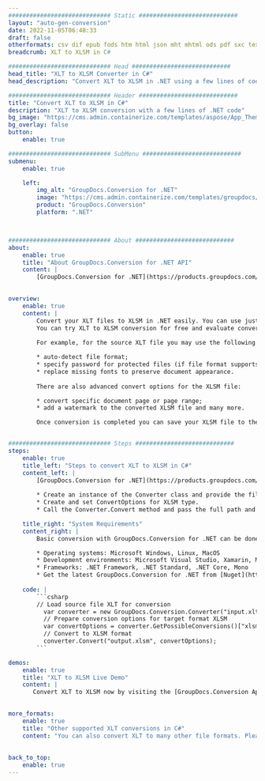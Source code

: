 ```yaml
---
############################# Static ############################
layout: "auto-gen-conversion"
date: 2022-11-05T06:48:33
draft: false
otherformats: csv dif epub fods htm html json mht mhtml ods pdf sxc tex tsv xlam xls xlsb xlsm xlsx xlt xltm xltx xml xps
breadcrumb: XLT to XLSM in C#

############################# Head ############################
head_title: "XLT to XLSM Converter in C#"
head_description: "Convert XLT to XLSM in .NET using a few lines of code. Use the GroupDocs Document Conversion API to convert over 160 file formats."

############################# Header ############################
title: "Convert XLT to XLSM in C#"
description: "XLT to XLSM conversion with a few lines of .NET code"
bg_image: "https://cms.admin.containerize.com/templates/aspose/App_Themes/V3/images/bg/header1.png"
bg_overlay: false
button:
    enable: true

############################# SubMenu ############################
submenu:
    enable: true

    left:
        img_alt: "GroupDocs.Conversion for .NET"
        image: "https://cms.admin.containerize.com/templates/groupdocs/images/product-logos/90x90-noborder/groupdocs-conversion-net.png"
        product: "GroupDocs.Conversion"
        platform: ".NET"



############################# About ############################
about:
    enable: true
    title: "About GroupDocs.Conversion for .NET API"
    content: |
        [GroupDocs.Conversion for .NET](https://products.groupdocs.com/conversion/net/) can be used to convert Microsoft Word, Excel, PowerPoint, PDF, Visio and other formats. GroupDocs.Conversion is a standalone API that is suitable for back-end and internal systems where high performance is required. It does not depend on any software such as Microsoft or Open Office.
    

overview:
    enable: true
    content: |
        Convert your XLT files to XLSM in .NET easily. You can use just a couple of C# code lines in any platform of your choice like - Windows, Linux, macOS.
        You can try XLT to XLSM conversion for free and evaluate conversion results quality.  Along with simple file conversion scenarios you can try more advanced options for loading source XLT file and for saving output XLSM result. 
        
        For example, for the source XLT file you may use the following load options:

        * auto-detect file format;
        * specify password for protected files (if file format supports it);
        * replace missing fonts to preserve document appearance.
        
        There are also advanced convert options for the XLSM file:

        * convert specific document page or page range;
        * add a watermark to the converted XLSM file and many more.

        Once conversion is completed you can save your XLSM file to the local file path or any third-party storage like FTP, Amazon S3, Google Drive, Dropbox etc. Please note - to convert XLT to XLSM there is no need for any additional software installed - like MS Office, Open Office, Adobe Acrobat Reader etc.


############################# Steps ############################
steps:
    enable: true
    title_left: "Steps to convert XLT to XLSM in C#"
    content_left: |
        [GroupDocs.Conversion for .NET](https://products.groupdocs.com/conversion/net/) makes it easy for developers to convert a XLT file to XLSM with a few lines of code.
        
        * Create an instance of the Converter class and provide the file XLT with the full path
        * Create and set ConvertOptions for XLSM type.
        * Call the Converter.Convert method and pass the full path and format (XLSM) as a parameter

    title_right: "System Requirements"
    content_right: |
        Basic conversion with GroupDocs.Conversion for .NET can be done in just a few simple steps. Our APIs are supported on all major platforms and operating systems. Before executing the code below, make sure you have the following prerequisites installed on your system.

        * Operating systems: Microsoft Windows, Linux, MacOS
        * Development environments: Microsoft Visual Studio, Xamarin, MonoDevelop
        * Frameworks: .NET Framework, .NET Standard, .NET Core, Mono
        * Get the latest GroupDocs.Conversion for .NET from [Nuget](https://www.nuget.org/packages/groupdocs.conversion)
         
    code: |
        ```csharp    
        // Load source file XLT for conversion
          var converter = new GroupDocs.Conversion.Converter("input.xlt");
          // Prepare conversion options for target format XLSM
          var convertOptions = converter.GetPossibleConversions()["xlsm"].ConvertOptions;
          // Convert to XLSM format
          converter.Convert("output.xlsm", convertOptions);
        ```

demos:
    enable: true
    title: "XLT to XLSM Live Demo"
    content: |
       Convert XLT to XLSM now by visiting the [GroupDocs.Conversion App](https://products.groupdocs.app/conversion/family) website. Online demo has the following advantages
          

more_formats:
    enable: true
    title: "Other supported XLT conversions in C#"
    content: "You can also convert XLT to many other file formats. Please see the list below."
       
       
back_to_top:
    enable: true
---
```


